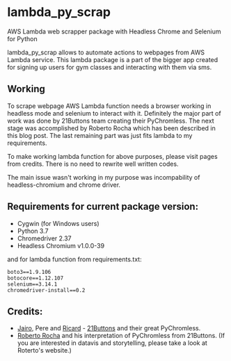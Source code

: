 # lambda_py_scrap
AWS Lambda web scrapper package with Headless Chrome and Selenium for Python


lambda_py_scrap allows to automate actions to webpages from AWS Lambda service. This lambda package is a part of the bigger app created
for signing up users for gym classes and interacting with them via sms.


## Working

To scrape webpage AWS Lambda function needs a browser working in headless mode and selenium to interact with it. Definitely the major part
of work was done by 21Buttons team creating their PyChromless. The next stage was accomplished by Roberto Rocha which has been described in
this blog post. The last remaining part was just fits lambda to my requirements.

To make working lambda function for above purposes, please visit pages from credits. There is no need to rewrite well written codes.

The main issue wasn't working in my purpose was incompability of headless-chromium and chrome driver.


## Requirements for current package version:

* Cygwin (for Windows users)
* Python 3.7
* Chromedriver 2.37
* Headless Chromium v1.0.0-39

and for lambda function from requirements.txt:
```
boto3==1.9.106
botocore==1.12.107
selenium==3.14.1
chromedriver-install==0.2
```


## Credits:

* [Jairo](https://github.com/jairovadillo), Pere and [Ricard](https://github.com/ricardfp) - [21Buttons](https://github.com/21Buttons/pychromeless) and their great PyChromless.
* [Roberto Rocha](https://github.com/robroc) and his interpretation of PyChromless from 21Buttons. 
(If you are interested in datavis and storytelling, please take a look at Roterto's website.)

